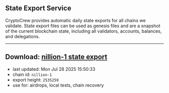## State Export Service
CryptoCrew provides automatic daily state exports for all chains we validate. State export files can be used as genesis files and are a snapshot of the current blockchain state, including all validators, accounts, balances, and delegations.

---
**Download: [nillion-1 state export](https://ccv-s3.nbg1.your-objectstorage.com/SERVICE/nillion/nillion-1_export_2535259.json)**
---

- last updated: Mon Jul 28 2025 15:50:33
- chain id: `nillion-1`
- export height: `2535259`
- use for: airdrops, local tests, chain recovery
